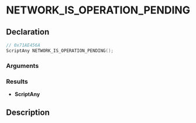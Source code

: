 # NETWORK_IS_OPERATION_PENDING

## Declaration
```cpp
// 0x71AE456A
ScriptAny NETWORK_IS_OPERATION_PENDING();
```

### Arguments

### Results
- **ScriptAny**

## Description
